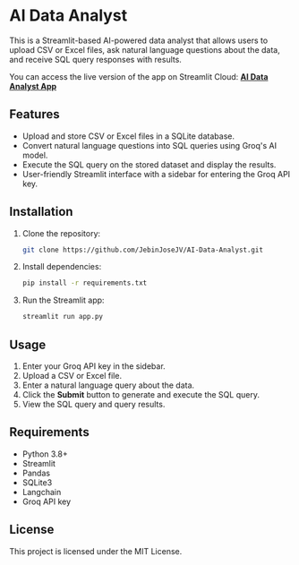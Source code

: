 # AI Data Analyst
This is a Streamlit-based AI-powered data analyst that allows users to upload CSV or Excel files, ask natural language questions about the data, and receive SQL query responses with results.

You can access the live version of the app on Streamlit Cloud:
[**AI Data Analyst App**](https://ai-data-analyst-kymnzcd4bqwb7yrtbq84n2.streamlit.app/)

## Features
- Upload and store CSV or Excel files in a SQLite database.
- Convert natural language questions into SQL queries using Groq's AI model.
- Execute the SQL query on the stored dataset and display the results.
- User-friendly Streamlit interface with a sidebar for entering the Groq API key.

## Installation

1. Clone the repository:
   ```bash
   git clone https://github.com/JebinJoseJV/AI-Data-Analyst.git
   
   ```

2. Install dependencies:
   ```bash
   pip install -r requirements.txt
   ```

3. Run the Streamlit app:
   ```bash
   streamlit run app.py
   ```

## Usage

1. Enter your Groq API key in the sidebar.
2. Upload a CSV or Excel file.
3. Enter a natural language query about the data.
4. Click the **Submit** button to generate and execute the SQL query.
5. View the SQL query and query results.


## Requirements
- Python 3.8+
- Streamlit
- Pandas
- SQLite3
- Langchain
- Groq API key

## License
This project is licensed under the MIT License.




